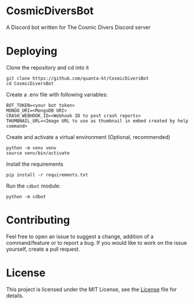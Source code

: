 # CosmicDiversBot
A Discord bot written for The Cosmic Divers Discord server

# Deploying
Clone the repository and cd into it
```
git clone https://github.com/quanta-kt/CosmicDiversBot
cd CosmicDiversBot
```
Create a .env file with following variables:
```
BOT_TOKEN=<your bot token>
MONGO_URI=<MongoDB URI>
CRASH_WEBHOOK_ID=<Webhook ID to post crash reports>
THUMBNAIL_URL=<Image URL to use as thumbnail in embed created by help command>
```
Create and activate a virtual environment (Optional, recommended)
```
python -m venv venv
source venv/bin/activate
```
Install the requirements
```
pip install -r requirements.txt
```
Run the `cdbot` module:
```
python -m cdbot
```

# Contributing
Feel free to open an issue to suggest a change, addition of a command/feature or to report a bug.
If you would like to work on the issue yourself, create a pull request.

# License
This project is licensed under the MIT License, see the [License](LICENSE) file for details.
